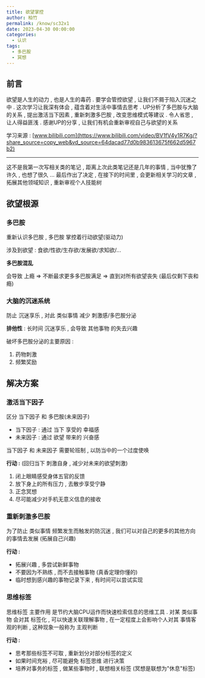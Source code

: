 ```yaml
---
title: 欲望掌控
author: 柏竹
permalink: /know/sc32x1
date: 2023-04-30 00:00:00
categories: 
  - 认识
tags: 
  - 多巴胺
  - 冥想
---
```


## 前言

欲望是人生的动力 , 也是人生的毒药 . 要学会管控欲望 , 让我们不屑于陷入沉迷之中 . 这次学习让我深有体会 , 蕴含着对生活中事情去思考 . UP分析了多巴胺与大脑的关系 , 提出激活当下因素 , 重新刺激多巴胺 , 改变思维模式等建议 . 令人省思 , 让人得益匪浅 . 感谢UP的分享 , 让我们有机会重新审视自己与欲望的关系

学习来源 : [www.bilibili.com](https://www.bilibili.com/video/BV1fV4y1R7Kg/?share_source=copy_web&vd_source=64dacad77d0b983613675f662d5967b2)

---

这不是我第一次写相关类的笔记 , 距离上次此类笔记还是几年的事情 , 当中犹豫了许久 , 也想了很久 ... 最后作出了决定 , 在接下的时间里 , 会更新相关学习的文章 , 拓展其他领域知识 , 重新审视个人技能树

## 欲望根源

### 多巴胺

重新认识多巴胺 , 多巴胺 掌控着行动欲望(驱动力)

涉及到欲望 : 食欲/性欲/生存欲/发展欲/求知欲/...

**多巴胺混乱** 

会导致 上瘾 => 不断最求更多多巴胺满足 => 直到对所有欲望丧失 (最后仅剩下丧和瘾)

### 大脑的沉迷系统

防止 沉迷享乐 , 对此 类似事情 减少 刺激感/多巴胺分泌

**排他性** : 长时间 沉迷享乐 , 会导致 其他事物 的失去兴趣

破坏多巴胺分泌的主要原因 : 

1. 药物刺激
2. 频繁奖励

## 解决方案

### 激活当下因子

区分 当下因子 和 多巴胺(未来因子)

- 当下因子 : 通过 当下 享受的 幸福感
- 未来因子 : 通过 欲望 带来的 兴奋感

当下因子 和 未来因子 需要轮班制 , 以防当中的一个过度使唤 

**行动 :** (回归当下 刺激自身 , 减少对未来的欲望刺激)

1. 闭上眼睛感受身体五官的反馈
2. 放下身上的所有压力 , 去散步享受宁静
3. 正念冥想
4. 尽可能减少对手机无意义信息的接收

### 重新刺激多巴胺

为了防止 类似事情 频繁发生而触发的防沉迷 , 我们可以对自己的更多的其他方向的事情去发展 (拓展自己兴趣)

**行动 :** 

- 拓展兴趣 , 多尝试新鲜事物
- 不要因为不熟练 , 而不去接触事物 (真香定理你懂的)
- 临时想到感兴趣的事物记录下来 , 有时间可以尝试实现

### 思维标签

思维标签 主要作用 是节约大脑CPU运作而快速检索信息的思维工具 . 对某 类似事物 会对其 标签化 , 可以快速关联理解事物 , 在一定程度上会影响个人对其 事情客观的判断 , 这种现象一般称为 主观判断

**行动 :** 

- 思考那些标签不可取 , 重新划分对部分标签的定义
- 如果时间充裕 , 尽可能避免 标签思维 进行决策
- 培养对事务的标签 , 做某些事物时 , 联想相关标签 (冥想是联想为"休息"标签) 





